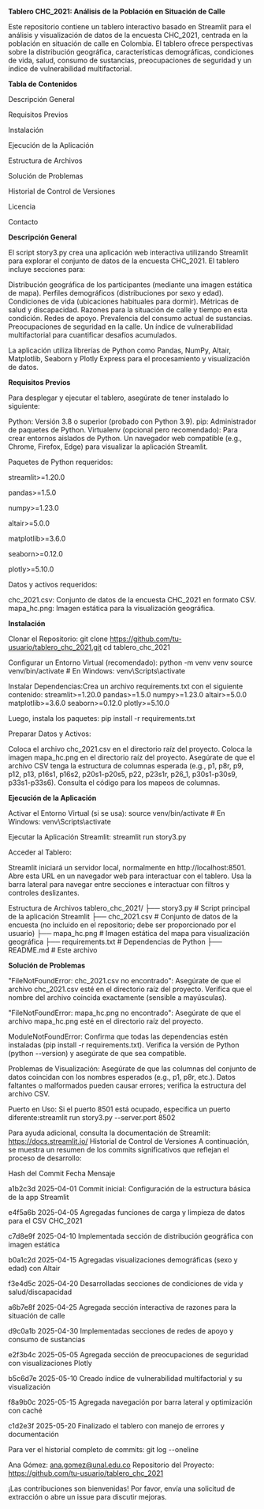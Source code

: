 **Tablero CHC_2021: Análisis de la Población en Situación de Calle**

Este repositorio contiene un tablero interactivo basado en Streamlit para el análisis y visualización de datos de la encuesta CHC_2021, centrada en la población en situación de calle en Colombia. El tablero ofrece perspectivas sobre la distribución geográfica, características demográficas, condiciones de vida, salud, consumo de sustancias, preocupaciones de seguridad y un índice de vulnerabilidad multifactorial.

**Tabla de Contenidos**

Descripción General 

Requisitos Previos

Instalación

Ejecución de la Aplicación

Estructura de Archivos


Solución de Problemas

Historial de Control de Versiones

Licencia

Contacto

**Descripción General**

El script story3.py crea una aplicación web interactiva utilizando Streamlit para explorar el conjunto de datos de la encuesta CHC_2021. El tablero incluye secciones para:

Distribución geográfica de los participantes (mediante una imagen estática de mapa).
Perfiles demográficos (distribuciones por sexo y edad).
Condiciones de vida (ubicaciones habituales para dormir).
Métricas de salud y discapacidad.
Razones para la situación de calle y tiempo en esta condición.
Redes de apoyo.
Prevalencia del consumo actual de sustancias.
Preocupaciones de seguridad en la calle.
Un índice de vulnerabilidad multifactorial para cuantificar desafíos acumulados.

La aplicación utiliza librerías de Python como Pandas, NumPy, Altair, Matplotlib, Seaborn y Plotly Express para el procesamiento y visualización de datos.

**Requisitos Previos**

Para desplegar y ejecutar el tablero, asegúrate de tener instalado lo siguiente:

Python: Versión 3.8 o superior (probado con Python 3.9).
pip: Administrador de paquetes de Python.
Virtualenv (opcional pero recomendado): Para crear entornos aislados de Python.
Un navegador web compatible (e.g., Chrome, Firefox, Edge) para visualizar la aplicación Streamlit.

Paquetes de Python requeridos:

streamlit>=1.20.0

pandas>=1.5.0

numpy>=1.23.0

altair>=5.0.0

matplotlib>=3.6.0

seaborn>=0.12.0

plotly>=5.10.0

Datos y activos requeridos:

chc_2021.csv: Conjunto de datos de la encuesta CHC_2021 en formato CSV.
mapa_hc.png: Imagen estática para la visualización geográfica.

**Instalación**

Clonar el Repositorio:
git clone https://github.com/tu-usuario/tablero_chc_2021.git
cd tablero_chc_2021


Configurar un Entorno Virtual (recomendado):
python -m venv venv
source venv/bin/activate  # En Windows: venv\Scripts\activate


Instalar Dependencias:Crea un archivo requirements.txt con el siguiente contenido:
streamlit>=1.20.0
pandas>=1.5.0
numpy>=1.23.0
altair>=5.0.0
matplotlib>=3.6.0
seaborn>=0.12.0
plotly>=5.10.0

Luego, instala los paquetes:
pip install -r requirements.txt


Preparar Datos y Activos:

Coloca el archivo chc_2021.csv en el directorio raíz del proyecto.
Coloca la imagen mapa_hc.png en el directorio raíz del proyecto.
Asegúrate de que el archivo CSV tenga la estructura de columnas esperada (e.g., p1, p8r, p9, p12, p13, p16s1, p16s2, p20s1-p20s5, p22, p23s1r, p26_1, p30s1-p30s9, p33s1-p33s6). Consulta el código para los mapeos de columnas.



**Ejecución de la Aplicación**

Activar el Entorno Virtual (si se usa):
source venv/bin/activate  # En Windows: venv\Scripts\activate


Ejecutar la Aplicación Streamlit:
streamlit run story3.py


Acceder al Tablero:

Streamlit iniciará un servidor local, normalmente en http://localhost:8501.
Abre esta URL en un navegador web para interactuar con el tablero.
Usa la barra lateral para navegar entre secciones e interactuar con filtros y controles deslizantes.



Estructura de Archivos
tablero_chc_2021/
├── story3.py              # Script principal de la aplicación Streamlit
├── chc_2021.csv           # Conjunto de datos de la encuesta (no incluido en el repositorio; debe ser proporcionado por el usuario)
├── mapa_hc.png            # Imagen estática del mapa para visualización geográfica
├── requirements.txt       # Dependencias de Python
├── README.md              # Este archivo

**Solución de Problemas**

"FileNotFoundError: chc_2021.csv no encontrado":
Asegúrate de que el archivo chc_2021.csv esté en el directorio raíz del proyecto.
Verifica que el nombre del archivo coincida exactamente (sensible a mayúsculas).


"FileNotFoundError: mapa_hc.png no encontrado":
Asegúrate de que el archivo mapa_hc.png esté en el directorio raíz del proyecto.


ModuleNotFoundError:
Confirma que todas las dependencias estén instaladas (pip install -r requirements.txt).
Verifica la versión de Python (python --version) y asegúrate de que sea compatible.


Problemas de Visualización:
Asegúrate de que las columnas del conjunto de datos coincidan con los nombres esperados (e.g., p1, p8r, etc.).
Datos faltantes o malformados pueden causar errores; verifica la estructura del archivo CSV.


Puerto en Uso:
Si el puerto 8501 está ocupado, especifica un puerto diferente:streamlit run story3.py --server.port 8502





Para ayuda adicional, consulta la documentación de Streamlit: https://docs.streamlit.io/
Historial de Control de Versiones
A continuación, se muestra un resumen de los commits significativos que reflejan el proceso de desarrollo:



Hash del Commit
Fecha
Mensaje



a1b2c3d
2025-04-01
Commit inicial: Configuración de la estructura básica de la app Streamlit


e4f5a6b
2025-04-05
Agregadas funciones de carga y limpieza de datos para el CSV CHC_2021


c7d8e9f
2025-04-10
Implementada sección de distribución geográfica con imagen estática


b0a1c2d
2025-04-15
Agregadas visualizaciones demográficas (sexo y edad) con Altair


f3e4d5c
2025-04-20
Desarrolladas secciones de condiciones de vida y salud/discapacidad


a6b7e8f
2025-04-25
Agregada sección interactiva de razones para la situación de calle


d9c0a1b
2025-04-30
Implementadas secciones de redes de apoyo y consumo de sustancias


e2f3b4c
2025-05-05
Agregada sección de preocupaciones de seguridad con visualizaciones Plotly


b5c6d7e
2025-05-10
Creado índice de vulnerabilidad multifactorial y su visualización


f8a9b0c
2025-05-15
Agregada navegación por barra lateral y optimización con caché


c1d2e3f
2025-05-20
Finalizado el tablero con manejo de errores y documentación


Para ver el historial completo de commits:
git log --oneline



Ana Gómez: ana.gomez@unal.edu.co
Repositorio del Proyecto: https://github.com/tu-usuario/tablero_chc_2021

¡Las contribuciones son bienvenidas! Por favor, envía una solicitud de extracción o abre un issue para discutir mejoras.
